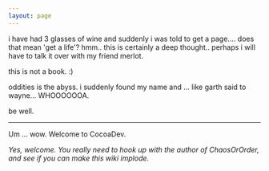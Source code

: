 ```yaml
---
layout: page
---
```




i have had 3 glasses of wine and suddenly i was told to get a page.... does that mean 'get a life'? hmm.. this is certainly a deep thought.. perhaps i will have to talk it over with my friend merlot.

this is not a book.
:)


oddities is the abyss.
i suddenly found my name and ... like garth said to wayne... WHOOOOOOA.

be well.

----

Um ... wow. Welcome to CocoaDev.

*Yes, welcome. You really need to hook up with the author of ChaosOrOrder, and see if you can make this wiki implode.*
